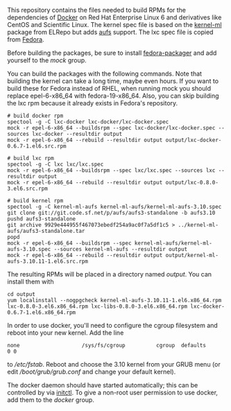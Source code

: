 This repository contains the files needed to build RPMs for the dependencies of [Docker](http://docker.io) on Red Hat Enterprise Linux 6 and derivatives like CentOS and Scientific Linux. The kernel spec file is based on the [kernel-ml](http://elrepo.org/tiki/kernel-ml) package from ELRepo but adds [aufs](http://aufs.sourceforge.net/) support. The lxc spec file is copied from [Fedora](https://admin.fedoraproject.org/pkgdb/acls/name/lxc).

Before building the packages, be sure to install [fedora-packager](https://dl.fedoraproject.org/pub/epel/6/x86_64/repoview/fedora-packager.html) and add yourself to the _mock_ group.

You can build the packages with the following commands. Note that building the kernel can take a long time, maybe even hours. If you want to build these for Fedora instead of RHEL, when running mock you should replace epel-6-x86\_64 with fedora-19-x86\_64. Also, you can skip building the lxc rpm because it already exists in Fedora's repository.

    # build docker rpm
    spectool -g -C lxc-docker lxc-docker/lxc-docker.spec
    mock -r epel-6-x86_64 --buildsrpm --spec lxc-docker/lxc-docker.spec --sources lxc-docker --resultdir output
    mock -r epel-6-x86_64 --rebuild --resultdir output output/lxc-docker-0.6.7-1.el6.src.rpm

    # build lxc rpm
    spectool -g -C lxc lxc/lxc.spec
    mock -r epel-6-x86_64 --buildsrpm --spec lxc/lxc.spec --sources lxc --resultdir output
    mock -r epel-6-x86_64 --rebuild --resultdir output output/lxc-0.8.0-3.el6.src.rpm

    # build kernel rpm
    spectool -g -C kernel-ml-aufs kernel-ml-aufs/kernel-ml-aufs-3.10.spec
    git clone git://git.code.sf.net/p/aufs/aufs3-standalone -b aufs3.10
    pushd aufs3-standalone
    git archive 9929e444955f467073ebedf254a9ac0f7a5df1c5 > ../kernel-ml-aufs/aufs3-standalone.tar
    popd
    mock -r epel-6-x86_64 --buildsrpm --spec kernel-ml-aufs/kernel-ml-aufs-3.10.spec --sources kernel-ml-aufs --resultdir output
    mock -r epel-6-x86_64 --rebuild --resultdir output output/kernel-ml-aufs-3.10.11-1.el6.src.rpm

The resulting RPMs will be placed in a directory named _output_. You can install them with

    cd output
    yum localinstall --nogpgcheck kernel-ml-aufs-3.10.11-1.el6.x86_64.rpm lxc-0.8.0-3.el6.x86_64.rpm lxc-libs-0.8.0-3.el6.x86_64.rpm lxc-docker-0.6.7-1.el6.x86_64.rpm

In order to use docker, you'll need to configure the cgroup filesystem and reboot into your new kernel. Add the line

    none                    /sys/fs/cgroup          cgroup  defaults        0 0

to _/etc/fstab_. Reboot and choose the 3.10 kernel from your GRUB menu (or edit _/boot/grub/grub.conf_ and change your default kernel).

The docker daemon should have started automatically; this can be controlled by via [initctl](http://upstart.ubuntu.com/cookbook/#initctl). To give a non-root user permission to use docker, add them to the _docker_ group.
